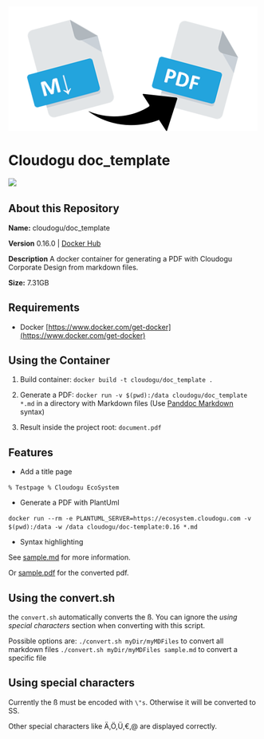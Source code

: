 ![logo](resources/images/markdown-pdf.png)
# Cloudogu doc_template
[![](https://images.microbadger.com/badges/image/cloudogu/doc_template.svg)](https://hub.docker.com/r/cloudogu/doc_template/)

## About this Repository
**Name:** cloudogu/doc_template

**Version** 0.16.0 | [Docker Hub](https://hub.docker.com/r/cloudogu/doc_template/tags/)

**Description** A docker container for generating a PDF with Cloudogu Corporate Design from markdown files.

**Size:** 7.31GB

## Requirements
-  Docker [https://www.docker.com/get-docker](https://www.docker.com/get-docker)

## Using the Container

1. Build container: `docker build -t cloudogu/doc_template .`

2. Generate a PDF: `docker run -v $(pwd):/data cloudogu/doc_template *.md` in a directory with Markdown files (Use [Panddoc Markdown](http://pandoc.org/MANUAL.html#pandocs-markdown) syntax)

3. Result inside the project root: `document.pdf`


## Features

- Add a title page

`% Testpage
 % Cloudogu EcoSystem`


- Generate a PDF with PlantUml

`docker run --rm -e PLANTUML_SERVER=https://ecosystem.cloudogu.com -v $(pwd):/data -w /data cloudogu/doc-template:0.16 *.md
`

- Syntax highlighting

See [sample.md](resources/sample/sample.md) for more information.

Or [sample.pdf](resources/sample/sample.pdf) for the converted pdf.

## Using the convert.sh

the `convert.sh` automatically converts the ß. You can ignore the
*using special characters* section when converting with this script.

Possible options are:
`./convert.sh myDir/myMDFiles` to convert all markdown files
`./convert.sh myDir/myMDFiles sample.md` to convert a specific file

## Using special characters

Currently the ß must be encoded with `\"s`.
Otherwise it will be converted to SS.

Other special characters like Ä,Ö,Ü,€,@ are displayed correctly.
